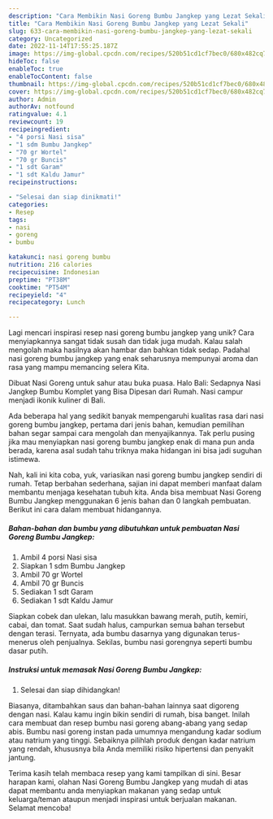 ```yaml
---
description: "Cara Membikin Nasi Goreng Bumbu Jangkep yang Lezat Sekali"
title: "Cara Membikin Nasi Goreng Bumbu Jangkep yang Lezat Sekali"
slug: 633-cara-membikin-nasi-goreng-bumbu-jangkep-yang-lezat-sekali
category: Uncategorized
date: 2022-11-14T17:55:25.187Z
image: https://img-global.cpcdn.com/recipes/520b51cd1cf7bec0/680x482cq70/nasi-goreng-bumbu-jangkep-foto-resep-utama.jpg
hideToc: false
enableToc: true
enableTocContent: false
thumbnail: https://img-global.cpcdn.com/recipes/520b51cd1cf7bec0/680x482cq70/nasi-goreng-bumbu-jangkep-foto-resep-utama.jpg
cover: https://img-global.cpcdn.com/recipes/520b51cd1cf7bec0/680x482cq70/nasi-goreng-bumbu-jangkep-foto-resep-utama.jpg
author: Admin
authorAv: notfound
ratingvalue: 4.1
reviewcount: 19
recipeingredient:
- "4 porsi Nasi sisa"
- "1 sdm Bumbu Jangkep"
- "70 gr Wortel"
- "70 gr Buncis"
- "1 sdt Garam"
- "1 sdt Kaldu Jamur"
recipeinstructions:

- "Selesai dan siap dinikmati!"
categories:
- Resep
tags:
- nasi
- goreng
- bumbu

katakunci: nasi goreng bumbu 
nutrition: 216 calories
recipecuisine: Indonesian
preptime: "PT38M"
cooktime: "PT54M"
recipeyield: "4"
recipecategory: Lunch

---
```





Lagi mencari inspirasi resep nasi goreng bumbu jangkep yang unik? Cara menyiapkannya sangat tidak susah dan tidak juga mudah. Kalau salah mengolah maka hasilnya akan hambar dan bahkan tidak sedap. Padahal nasi goreng bumbu jangkep yang enak seharusnya mempunyai aroma dan rasa yang mampu memancing selera Kita.





Dibuat Nasi Goreng untuk sahur atau buka puasa. Halo Bali: Sedapnya Nasi Jangkep Bumbu Komplet yang Bisa Dipesan dari Rumah. Nasi campur menjadi ikonik kuliner di Bali.

Ada beberapa hal yang sedikit banyak mempengaruhi kualitas rasa dari nasi goreng bumbu jangkep, pertama dari jenis bahan, kemudian pemilihan bahan segar sampai cara mengolah dan menyajikannya. Tak perlu pusing jika mau menyiapkan nasi goreng bumbu jangkep enak di mana pun anda berada, karena asal sudah tahu triknya maka hidangan ini bisa jadi suguhan istimewa.






Nah, kali ini kita coba, yuk, variasikan nasi goreng bumbu jangkep sendiri di rumah. Tetap berbahan sederhana, sajian ini dapat memberi manfaat dalam membantu menjaga kesehatan tubuh kita. Anda bisa membuat Nasi Goreng Bumbu Jangkep menggunakan 6 jenis bahan dan 0 langkah pembuatan. Berikut ini cara dalam membuat hidangannya.

<!--inarticleads1-->

##### Bahan-bahan dan bumbu yang dibutuhkan untuk pembuatan Nasi Goreng Bumbu Jangkep:

1. Ambil 4 porsi Nasi sisa
1. Siapkan 1 sdm Bumbu Jangkep
1. Ambil 70 gr Wortel
1. Ambil 70 gr Buncis
1. Sediakan 1 sdt Garam
1. Sediakan 1 sdt Kaldu Jamur


Siapkan cobek dan ulekan, lalu masukkan bawang merah, putih, kemiri, cabai, dan tomat. Saat sudah halus, campurkan semua bahan tersebut dengan terasi. Ternyata, ada bumbu dasarnya yang digunakan terus-menerus oleh penjualnya. Sekilas, bumbu nasi gorengnya seperti bumbu dasar putih. 

<!--inarticleads2-->

##### Instruksi untuk memasak Nasi Goreng Bumbu Jangkep:


1. Selesai dan siap dihidangkan!

Biasanya, ditambahkan saus dan bahan-bahan lainnya saat digoreng dengan nasi. Kalau kamu ingin bikin sendiri di rumah, bisa banget. Inilah cara membuat dan resep bumbu nasi goreng abang-abang yang sedap abis. Bumbu nasi goreng instan pada umumnya mengandung kadar sodium atau natrium yang tinggi. Sebaiknya pilihlah produk dengan kadar natrium yang rendah, khususnya bila Anda memiliki risiko hipertensi dan penyakit jantung. 

Terima kasih telah membaca resep yang kami tampilkan di sini. Besar harapan kami, olahan Nasi Goreng Bumbu Jangkep yang mudah di atas dapat membantu anda menyiapkan makanan yang sedap untuk keluarga/teman ataupun menjadi inspirasi untuk berjualan makanan. Selamat mencoba!
